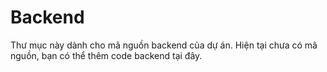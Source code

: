 # Backend

Thư mục này dành cho mã nguồn backend của dự án. Hiện tại chưa có mã nguồn, bạn có thể thêm code backend tại đây.
